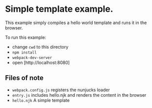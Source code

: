 # Simple template example.

This example simply compiles a hello world template and runs it in the browser.

To run this example:

- change `cwd` to this directory
- `npm install`
- `webpack-dev-server`
- open [http://localhost:8080]


## Files of note

- `webpack.config.js` registers the nunjucks loader
- `entry.js` includes hello.njk and renders the content in the browser
- `hello.njk` A simple template